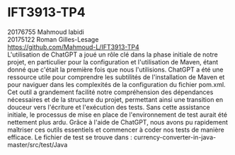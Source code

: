 # IFT3913-TP4 
20176755 Mahmoud labidi  <br>
20175122 Roman Gilles-Lesage  <br>
https://github.com/Mahmoud-L/IFT3913-TP4  <br>
L'utilisation de ChatGPT a joué un rôle clé dans la phase initiale de notre projet, en particulier pour la configuration et l'utilisation de Maven, étant donné que c'était la première fois que nous l'utilisions. ChatGPT a été une ressource utile pour comprendre les subtilités de l'installation de Maven et pour naviguer dans les complexités de la configuration du fichier pom.xml. Cet outil a grandement facilité notre compréhension des dépendances nécessaires et de la structure du projet, permettant ainsi une transition en douceur vers l'écriture et l'exécution des tests. Sans cette assistance initiale, le processus de mise en place de l'environnement de test aurait été nettement plus ardu. Grâce à l'aide de ChatGPT, nous avons pu rapidement maîtriser ces outils essentiels et commencer à coder nos tests de manière efficace.
Le fichier de test se trouve dans  : currency-converter-in-java-master/src/test/Java   
